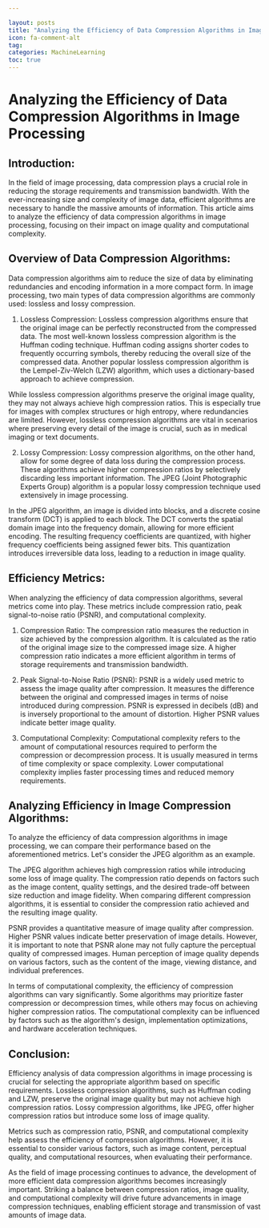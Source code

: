 ```yaml
---

layout: posts
title: "Analyzing the Efficiency of Data Compression Algorithms in Image Processing."
icon: fa-comment-alt
tag:      
categories: MachineLearning
toc: true
---
```




# Analyzing the Efficiency of Data Compression Algorithms in Image Processing

## Introduction:
In the field of image processing, data compression plays a crucial role in reducing the storage requirements and transmission bandwidth. With the ever-increasing size and complexity of image data, efficient algorithms are necessary to handle the massive amounts of information. This article aims to analyze the efficiency of data compression algorithms in image processing, focusing on their impact on image quality and computational complexity.

## Overview of Data Compression Algorithms:
Data compression algorithms aim to reduce the size of data by eliminating redundancies and encoding information in a more compact form. In image processing, two main types of data compression algorithms are commonly used: lossless and lossy compression.

1. Lossless Compression:
Lossless compression algorithms ensure that the original image can be perfectly reconstructed from the compressed data. The most well-known lossless compression algorithm is the Huffman coding technique. Huffman coding assigns shorter codes to frequently occurring symbols, thereby reducing the overall size of the compressed data. Another popular lossless compression algorithm is the Lempel-Ziv-Welch (LZW) algorithm, which uses a dictionary-based approach to achieve compression.

While lossless compression algorithms preserve the original image quality, they may not always achieve high compression ratios. This is especially true for images with complex structures or high entropy, where redundancies are limited. However, lossless compression algorithms are vital in scenarios where preserving every detail of the image is crucial, such as in medical imaging or text documents.

2. Lossy Compression:
Lossy compression algorithms, on the other hand, allow for some degree of data loss during the compression process. These algorithms achieve higher compression ratios by selectively discarding less important information. The JPEG (Joint Photographic Experts Group) algorithm is a popular lossy compression technique used extensively in image processing.

In the JPEG algorithm, an image is divided into blocks, and a discrete cosine transform (DCT) is applied to each block. The DCT converts the spatial domain image into the frequency domain, allowing for more efficient encoding. The resulting frequency coefficients are quantized, with higher frequency coefficients being assigned fewer bits. This quantization introduces irreversible data loss, leading to a reduction in image quality.

## Efficiency Metrics:
When analyzing the efficiency of data compression algorithms, several metrics come into play. These metrics include compression ratio, peak signal-to-noise ratio (PSNR), and computational complexity.

1. Compression Ratio:
The compression ratio measures the reduction in size achieved by the compression algorithm. It is calculated as the ratio of the original image size to the compressed image size. A higher compression ratio indicates a more efficient algorithm in terms of storage requirements and transmission bandwidth.

2. Peak Signal-to-Noise Ratio (PSNR):
PSNR is a widely used metric to assess the image quality after compression. It measures the difference between the original and compressed images in terms of noise introduced during compression. PSNR is expressed in decibels (dB) and is inversely proportional to the amount of distortion. Higher PSNR values indicate better image quality.

3. Computational Complexity:
Computational complexity refers to the amount of computational resources required to perform the compression or decompression process. It is usually measured in terms of time complexity or space complexity. Lower computational complexity implies faster processing times and reduced memory requirements.

## Analyzing Efficiency in Image Compression Algorithms:
To analyze the efficiency of data compression algorithms in image processing, we can compare their performance based on the aforementioned metrics. Let's consider the JPEG algorithm as an example.

The JPEG algorithm achieves high compression ratios while introducing some loss of image quality. The compression ratio depends on factors such as the image content, quality settings, and the desired trade-off between size reduction and image fidelity. When comparing different compression algorithms, it is essential to consider the compression ratio achieved and the resulting image quality.

PSNR provides a quantitative measure of image quality after compression. Higher PSNR values indicate better preservation of image details. However, it is important to note that PSNR alone may not fully capture the perceptual quality of compressed images. Human perception of image quality depends on various factors, such as the content of the image, viewing distance, and individual preferences.

In terms of computational complexity, the efficiency of compression algorithms can vary significantly. Some algorithms may prioritize faster compression or decompression times, while others may focus on achieving higher compression ratios. The computational complexity can be influenced by factors such as the algorithm's design, implementation optimizations, and hardware acceleration techniques.

## Conclusion:
Efficiency analysis of data compression algorithms in image processing is crucial for selecting the appropriate algorithm based on specific requirements. Lossless compression algorithms, such as Huffman coding and LZW, preserve the original image quality but may not achieve high compression ratios. Lossy compression algorithms, like JPEG, offer higher compression ratios but introduce some loss of image quality.

Metrics such as compression ratio, PSNR, and computational complexity help assess the efficiency of compression algorithms. However, it is essential to consider various factors, such as image content, perceptual quality, and computational resources, when evaluating their performance.

As the field of image processing continues to advance, the development of more efficient data compression algorithms becomes increasingly important. Striking a balance between compression ratios, image quality, and computational complexity will drive future advancements in image compression techniques, enabling efficient storage and transmission of vast amounts of image data.